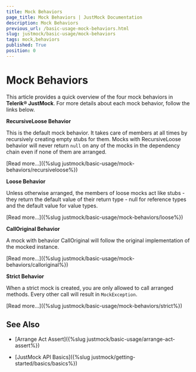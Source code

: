 ```yaml
---
title: Mock Behaviors
page_title: Mock Behaviors | JustMock Documentation
description: Mock Behaviors
previous_url: /basic-usage-mock-behaviors.html
slug: justmock/basic-usage/mock-behaviors
tags: mock,behaviors
published: True
position: 0
---
```


# Mock Behaviors

This article provides a quick overview of the four mock behaviors in __Telerik® JustMock__. For more details about each mock behavior, follow the links below.

__RecursiveLoose Behavior__

This is the default mock behavior. It takes care of members at all times by recursively creating empty stubs for them. Mocks with RecursiveLoose behavior will never return `null` on any of the mocks in the dependency chain even if none of them are arranged.

[Read more...]({%slug justmock/basic-usage/mock-behaviors/recursiveloose%})

__Loose Behavior__

Unless otherwise arranged, the members of loose mocks act like stubs - they return the default value of their return type - null for reference types and the default value for value types.

[Read more...]({%slug justmock/basic-usage/mock-behaviors/loose%})

__CallOriginal Behavior__

A mock with behavior CallOriginal will follow the original implementation of the mocked instance.

[Read more...]({%slug justmock/basic-usage/mock-behaviors/calloriginal%})

__Strict Behavior__

When a strict mock is created, you are only allowed to call arranged methods. Every other call will result in `MockException`.

[Read more...]({%slug justmock/basic-usage/mock-behaviors/strict%})

## See Also


 * [Arrange Act Assert]({%slug justmock/basic-usage/arrange-act-assert%})

 * [JustMock API Basics]({%slug justmock/getting-started/basics/basics%})
